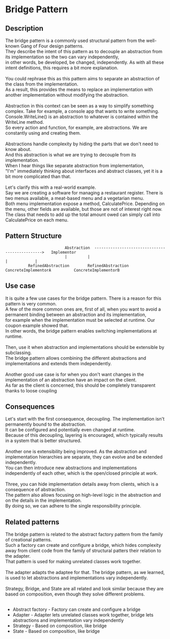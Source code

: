 # Bridge Pattern


## Description
The bridge pattern is a commonly used structural pattern from the well-known Gang of Four design patterns. </br> 
They describe the intent of this pattern as to decouple an abstraction from its implementation so the two can vary independently,</br> 
in other words, be developed, be changed, independently. As with all these intent definitions, this requires a bit more explanation. </br> 
</br> 
You could rephrase this as this pattern aims to separate an abstraction of the class from the implementation. </br> 
As a result, this provides the means to replace an implementation with another implementation without modifying the abstraction.</br> 
</br> 
Abstraction in this context can be seen as a way to simplify something complex. Take for example, a console app that wants to write something.</br> 
Console.WriteLine() is an abstraction to whatever is contained within the WriteLine method. </br> 
So every action and function, for example, are abstractions. We are constantly using and creating them.</br> 
</br> 
Abstractions handle complexity by hiding the parts that we don't need to know about. </br> 
And this abstraction is what we are trying to decouple from its implementation. </br> 
When I hear things like separate abstraction from implementation, </br> 
"I'm" immediately thinking about interfaces and abstract classes, yet it is a bit more complicated than that. </br> 
</br> 
Let's clarify this with a real-world example.</br> 
Say we are creating a software for managing a restaurant register. There is two menus available, a meat-based menu and a vegetarian menu. </br> 
Both menu implementation expose a method, CalculatePrice. Depending on the menu, other fields are available, but those are not of interest right now.</br> 
The class that needs to add up the total amount owed can simply call into CalculatePrice on each menu. 

## Pattern Structure 
                              Abstraction  ----------------------------------------------->   Implementor
                              |         |                                                    |            |
              RefinedAbstraction        RefinedAbstraction                 ConcreteImplementorA          ConcreteImplementorB

## Use case
It is quite a few use cases for the bridge pattern. There is a reason for this pattern is very common. </br> 
A few of the more common ones are, first of all, when you want to avoid a permanent binding between an abstraction and its implementation,</br> 
for example when the implementation must be selected at runtime. Our coupon example showed that.</br> 
In other words, the bridge pattern enables switching implementations at runtime.</br> 
</br> 
Then, use it when abstraction and implementations should be extensible by subclassing.</br> 
The bridge pattern allows combining the different abstractions and implementations and extends them independently.</br> 
</br> 
Another good use case is for when you don't want changes in the implementation of an abstraction have an impact on the client.</br> 
As far as the client is concerned, this should be completely transparent thanks to loose coupling


## Consequences
Let's start with the first consequence, decoupling. The implementation isn't permanently bound to the abstraction.</br> 
It can be configured and potentially even changed at runtime. </br> 
Because of this decoupling, layering is encouraged, which typically results in a system that is better structured.</br>  
Another one is extensibility being improved. As the abstraction and implementation hierarchies are separate, they can evolve and be extended independently.</br> 
You can then introduce new abstractions and implementations independently of each other, which is the open/closed principle at work.</br> 
</br> 
Three, you can hide implementation details away from clients, which is a consequence of abstraction. </br> 
The pattern also allows focusing on high-level logic in the abstraction and on the details in the implementation. </br> 
By doing so, we can adhere to the single responsibility principle.


## Related patterns
The bridge pattern is related to the abstract factory pattern from the family of creational patterns.</br> 
Such a factory can create and configure a bridge, which hides complexity away from client code from the family of structural patters their relation to the adapter. </br> 
That pattern is used for making unrelated classes work together. </br> 
</br> 
The adapter adapts the adaptee for that. The bridge pattern, as we learned, is used to let abstractions and implementations vary independently. </br> 
</br> 
Strategy, Bridge, and State are all related and look similar because they are based on composition, even though they solve different problems. </br> 
</br> 
* Abstract factory - Factory can create and configure a bridge
* Adapter - Adapter lets unrelated classes work together, bridge lets abstractions and implementation vary independently
* Strategy - Based on composition, like bridge
* State  - Based on composition, like bridge
